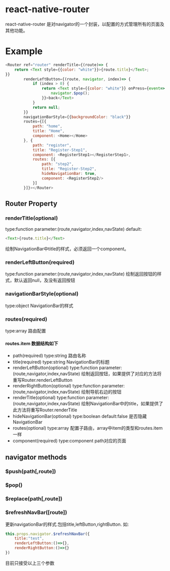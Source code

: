 # react-native-router
react-native-router 是对navigator的一个封装，以配置的方式管理所有的页面及其他功能。

# Example
```javascript
<Router ref="router" renderTitle={(route)=> {
    return <Text style={{color: "white"}}>{route.title}</Text>;
}}
        renderLeftButton={(route, navigator, index)=> {
            if (index > 0) {
                return <Text style={{color: "white"}} onPress={event=> {
                    navigator.$pop();
                }}>back</Text>
            }
            return null;
        }}
        navigationBarStyle={{backgroundColor: "black"}}
        routes={[{
            path: "home",
            title: "Home",
            component: <Home></Home>
        }, {
            path: "register",
            title: "Register-Step1",
            component: <RegisterStep1></RegisterStep1>,
            routes: [{
                path: "step2",
                title: "Register-Step2",
                hideNavigationBar: true,
                component: <RegisterStep2/>
            }]
        }]}></Router>
```

## Router Property

### renderTitle(optional)
type:function
parameter:(route,navigator,index,navState)
default:
```javascript
<Text>{route.title}</Text>
```
绘制NavigationBar中title的样式，必须返回一个component。

### renderLeftButton(required)
type:function
parameter:(route,navigator,index,navState)
绘制返回按钮的样式，默认返回null，及没有返回按钮

### navigationBarStyle(optional)
type:object
NavigationBar的样式

### routes(required)
type:array
路由配置

#### routes.item 数据结构如下

* path(required)
type:string
路由名称
* title(required)
type:string
NavigationBar的标题
* renderLeftButton(optional)
type:function
parameter:(route,navigator,index,navState)
绘制返回按钮，如果提供了对应的方法将重写Router.renderLeftButton
* renderRightButton(optional)
type:function
parameter:(route,navigator,index,navState)
绘制导航右边的按钮
* renderTitle(optional)
type:function
parameter:(route,navigator,index,navState)
绘制NavigationBar中的title，如果提供了此方法将重写Router.renderTitle
* hideNavigationBar(optional)
type:boolean
default:false
是否隐藏NavigationBar
* routes(optional)
type:array
配置子路由，array中item的类型和routes.item一样
* component(required)
type:component
path对应的页面

## navigator methods
### $push(path[,route])
### $pop()
### $replace(path[,route])
### $refreshNavBar([route])
更新navigationBar的样式.包括title,leftButton,rightButton.
如:
```javascript
this.props.navigator.$refreshNavBar({
	title:"test",
    renderLeftButton:()=>{},
    renderRightButton:()=>{}
})
```
目前只接受以上三个参数



